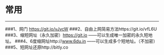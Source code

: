 # 常用
***
###1、网门 https://git.io/vJvcW
###2、自由上网简易方法https://git.io/vfL6U
###3、缩短网址（永久加密）https://git.io  ——可以生成唯一加密的永久短地址。
###4、6度缩网址http://www.6du.in  ——可以生成多个短地址。（不加密）
###5、短网址还原http://bitly.co
